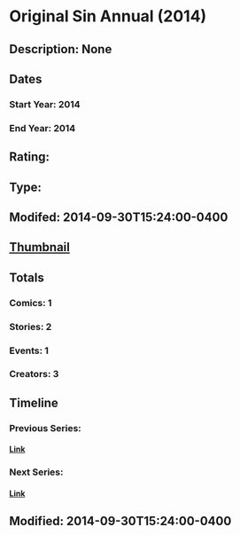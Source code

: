# Original Sin Annual (2014)
## Description: None
## Dates
### Start Year: 2014
### End Year: 2014
## Rating: 
## Type: 
## Modifed: 2014-09-30T15:24:00-0400
## [Thumbnail](http://i.annihil.us/u/prod/marvel/i/mg/1/03/542b02c175296.jpg)
## Totals
### Comics: 1
### Stories: 2
### Events: 1
### Creators: 3
## Timeline
### Previous Series: 
#### [Link]()
### Next Series: 
#### [Link]()
## Modified: 2014-09-30T15:24:00-0400